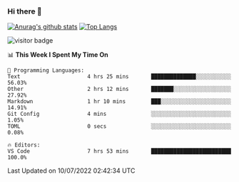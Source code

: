 ### Hi there 👋

<!--
**Akelio-zhang/akelio-zhang** is a ✨ _special_ ✨ repository because its `README.md` (this file) appears on your GitHub profile.

Here are some ideas to get you started:

- 🔭 I’m currently working on ...
- 🌱 I’m currently learning ...
- 👯 I’m looking to collaborate on ...
- 🤔 I’m looking for help with ...
- 💬 Ask me about ...
- 📫 How to reach me: ...
- 😄 Pronouns: ...
- ⚡ Fun fact: ...
-->

[![Anurag's github stats](https://github-readme-stats.vercel.app/api?username=akelio-zhang&line_height=24&hide=contribs&show_icons=true&count_private=true)](https://github.com/anuraghazra/github-readme-stats)
[![Top Langs](https://github-readme-stats.vercel.app/api/top-langs/?username=akelio-zhang&card_width=240&layout=compact&hide=html)](https://github.com/anuraghazra/github-readme-stats)


![visitor badge](https://komarev.com/ghpvc/?username=akelio-zhang&label=PROFILE+VIEWS&style=for-the-badge)
<!--START_SECTION:waka-->
📊 **This Week I Spent My Time On** 

```text
💬 Programming Languages: 
Text                     4 hrs 25 mins       ██████████████░░░░░░░░░░░   56.03% 
Other                    2 hrs 12 mins       ███████░░░░░░░░░░░░░░░░░░   27.92% 
Markdown                 1 hr 10 mins        ███░░░░░░░░░░░░░░░░░░░░░░   14.91% 
Git Config               4 mins              ░░░░░░░░░░░░░░░░░░░░░░░░░   1.05% 
TOML                     0 secs              ░░░░░░░░░░░░░░░░░░░░░░░░░   0.08%

🔥 Editors: 
VS Code                  7 hrs 53 mins       █████████████████████████   100.0%

```


 Last Updated on 10/07/2022 02:42:34 UTC
<!--END_SECTION:waka-->

